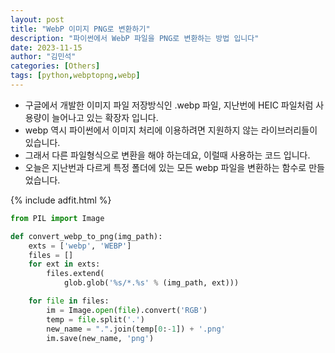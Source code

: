 ```yaml
---
layout: post
title: "WebP 이미지 PNG로 변환하기"
description: "파이썬에서 WebP 파일을 PNG로 변환하는 방법 입니다"
date: 2023-11-15
author: "김민석"
categories: [Others]
tags: [python,webptopng,webp]
---
```

- 구글에서 개발한 이미지 파일 저장방식인 .webp 파일, 지난번에 HEIC 파일처럼 사용량이 늘어나고 있는 확장자 입니다.
- webp 역시 파이썬에서 이미지 처리에 이용하려면 지원하지 않는 라이브러리들이 있습니다.
- 그래서 다른 파일형식으로 변환을 해야 하는데요, 이럴때 사용하는 코드 입니다.
- 오늘은 지난번과 다르게 특정 폴더에 있는 모든 webp 파일을 변환하는 함수로 만들었습니다.

{% include adfit.html %}

```python
from PIL import Image

def convert_webp_to_png(img_path):
    exts = ['webp', 'WEBP']
    files = []
    for ext in exts:
        files.extend(
            glob.glob('%s/*.%s' % (img_path, ext)))

    for file in files:
        im = Image.open(file).convert('RGB')
        temp = file.split('.')
        new_name = ".".join(temp[0:-1]) + '.png'
        im.save(new_name, 'png')
```
